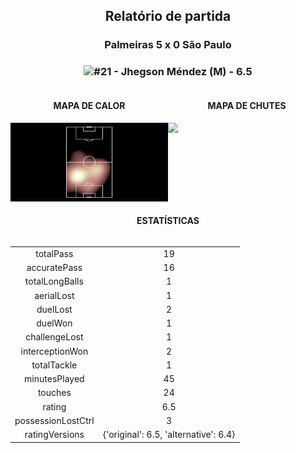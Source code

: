 <h2 style="text-align: center;">Relatório de partida</h3>

<h3 style="text-align: center;">Palmeiras 5 x 0 São Paulo</h3>

<h3 style="text-align: center;"><img src="https://api.sofascore.com/api/v1/player/590150/image">#21 - Jhegson Méndez (M) - 6.5</h3>

<div style="text-align: left; display: grid; grid-template-columns: 1fr 1fr;">
  <div>
    <h4 style="text-align: center;">MAPA DE CALOR</h3>
    <img src=../players/heatmaps/11067464_590150.png>
</div>
  <div>
    <h4 style="text-align: center;">MAPA DE CHUTES</h3>
    <img src=../players/shotmaps/11067464_590150.png>
  </div>
</div>

<h4 style="text-align: center;">ESTATÍSTICAS</h3>
<div style="text-align: center; display: grid; grid-template-columns: 1fr;">
  <div>
    <table>
        <tr>
            <td>totalPass
            </td>
            <td>19
            </td>
        </tr><tr>
            <td>accuratePass
            </td>
            <td>16
            </td>
        </tr><tr>
            <td>totalLongBalls
            </td>
            <td>1
            </td>
        </tr><tr>
            <td>aerialLost
            </td>
            <td>1
            </td>
        </tr><tr>
            <td>duelLost
            </td>
            <td>2
            </td>
        </tr><tr>
            <td>duelWon
            </td>
            <td>1
            </td>
        </tr><tr>
            <td>challengeLost
            </td>
            <td>1
            </td>
        </tr><tr>
            <td>interceptionWon
            </td>
            <td>2
            </td>
        </tr><tr>
            <td>totalTackle
            </td>
            <td>1
            </td>
        </tr><tr>
            <td>minutesPlayed
            </td>
            <td>45
            </td>
        </tr><tr>
            <td>touches
            </td>
            <td>24
            </td>
        </tr><tr>
            <td>rating
            </td>
            <td>6.5
            </td>
        </tr><tr>
            <td>possessionLostCtrl
            </td>
            <td>3
            </td>
        </tr><tr>
            <td>ratingVersions
            </td>
            <td>{'original': 6.5, 'alternative': 6.4}
            </td>
        </tr>
        </table>
</div>